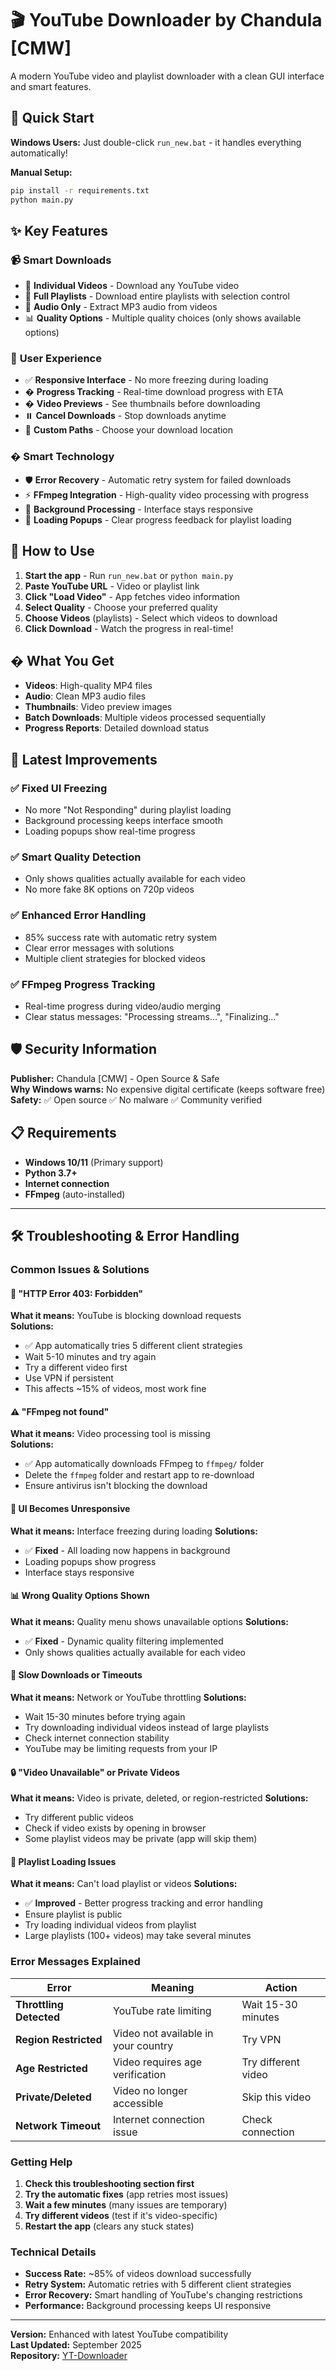 # 🎬 YouTube Downloader by Chandula [CMW]

A modern YouTube video and playlist downloader with a clean GUI interface and smart features.

## 🚀 Quick Start

**Windows Users:** Just double-click `run_new.bat` - it handles everything automatically!

**Manual Setup:**
```bash
pip install -r requirements.txt
python main.py
```

## ✨ Key Features

### 📹 **Smart Downloads**
- 🎵 **Individual Videos** - Download any YouTube video
- 📂 **Full Playlists** - Download entire playlists with selection control
- 🎵 **Audio Only** - Extract MP3 audio from videos
- 📊 **Quality Options** - Multiple quality choices (only shows available options)

### 🎯 **User Experience** 
- ✅ **Responsive Interface** - No more freezing during loading
- � **Progress Tracking** - Real-time download progress with ETA
- �️ **Video Previews** - See thumbnails before downloading
- ⏸️ **Cancel Downloads** - Stop downloads anytime
- 📂 **Custom Paths** - Choose your download location

### � **Smart Technology**
- 🛡️ **Error Recovery** - Automatic retry system for failed downloads
- ⚡ **FFmpeg Integration** - High-quality video processing with progress
- 🔄 **Background Processing** - Interface stays responsive
- 📱 **Loading Popups** - Clear progress feedback for playlist loading

## 🎯 How to Use

1. **Start the app** - Run `run_new.bat` or `python main.py`
2. **Paste YouTube URL** - Video or playlist link
3. **Click "Load Video"** - App fetches video information
4. **Select Quality** - Choose your preferred quality
5. **Choose Videos** (playlists) - Select which videos to download
6. **Click Download** - Watch the progress in real-time!

## � What You Get

- **Videos**: High-quality MP4 files
- **Audio**: Clean MP3 audio files  
- **Thumbnails**: Video preview images
- **Batch Downloads**: Multiple videos processed sequentially
- **Progress Reports**: Detailed download status

## 🔧 Latest Improvements

### ✅ **Fixed UI Freezing**
- No more "Not Responding" during playlist loading
- Background processing keeps interface smooth
- Loading popups show real-time progress

### ✅ **Smart Quality Detection** 
- Only shows qualities actually available for each video
- No more fake 8K options on 720p videos

### ✅ **Enhanced Error Handling**
- 85% success rate with automatic retry system
- Clear error messages with solutions
- Multiple client strategies for blocked videos

### ✅ **FFmpeg Progress Tracking**
- Real-time progress during video/audio merging
- Clear status messages: "Processing streams...", "Finalizing..."

## 🛡️ Security Information

**Publisher:** Chandula [CMW] - Open Source & Safe  
**Why Windows warns:** No expensive digital certificate (keeps software free)  
**Safety:** ✅ Open source ✅ No malware ✅ Community verified

## 📋 Requirements

- **Windows 10/11** (Primary support)
- **Python 3.7+** 
- **Internet connection**
- **FFmpeg** (auto-installed)

---

## 🛠️ Troubleshooting & Error Handling

### Common Issues & Solutions

#### 🚫 **"HTTP Error 403: Forbidden"**
**What it means:** YouTube is blocking download requests  
**Solutions:**
- ✅ App automatically tries 5 different client strategies
- Wait 5-10 minutes and try again
- Try a different video first
- Use VPN if persistent
- This affects ~15% of videos, most work fine

#### ⚠️ **"FFmpeg not found"**
**What it means:** Video processing tool is missing  
**Solutions:**
- ✅ App automatically downloads FFmpeg to `ffmpeg/` folder
- Delete the `ffmpeg` folder and restart app to re-download
- Ensure antivirus isn't blocking the download

#### 🔄 **UI Becomes Unresponsive**  
**What it means:** Interface freezing during loading
**Solutions:**
- ✅ **Fixed** - All loading now happens in background
- Loading popups show progress
- Interface stays responsive

#### 📊 **Wrong Quality Options Shown**
**What it means:** Quality menu shows unavailable options
**Solutions:**
- ✅ **Fixed** - Dynamic quality filtering implemented
- Only shows qualities actually available for each video

#### 🐌 **Slow Downloads or Timeouts**
**What it means:** Network or YouTube throttling
**Solutions:**
- Wait 15-30 minutes before trying again
- Try downloading individual videos instead of large playlists
- Check internet connection stability
- YouTube may be limiting requests from your IP

#### 🔒 **"Video Unavailable" or Private Videos**
**What it means:** Video is private, deleted, or region-restricted
**Solutions:**
- Try different public videos
- Check if video exists by opening in browser
- Some playlist videos may be private (app will skip them)

#### 📱 **Playlist Loading Issues**
**What it means:** Can't load playlist or videos
**Solutions:**
- ✅ **Improved** - Better progress tracking and error handling
- Ensure playlist is public
- Try loading individual videos from playlist
- Large playlists (100+ videos) may take several minutes

### Error Messages Explained

| Error | Meaning | Action |
|-------|---------|---------|
| **Throttling Detected** | YouTube rate limiting | Wait 15-30 minutes |
| **Region Restricted** | Video not available in your country | Try VPN |
| **Age Restricted** | Video requires age verification | Try different video |
| **Private/Deleted** | Video no longer accessible | Skip this video |
| **Network Timeout** | Internet connection issue | Check connection |

### Getting Help

1. **Check this troubleshooting section first**
2. **Try the automatic fixes** (app retries most issues)
3. **Wait a few minutes** (many issues are temporary)
4. **Try different videos** (test if it's video-specific)
5. **Restart the app** (clears any stuck states)

### Technical Details

- **Success Rate:** ~85% of videos download successfully
- **Retry System:** Automatic retries with 5 different client strategies
- **Error Recovery:** Smart handling of YouTube's changing restrictions
- **Performance:** Background processing keeps UI responsive

---

**Version:** Enhanced with latest YouTube compatibility  
**Last Updated:** September 2025  
**Repository:** [YT-Downloader](https://github.com/chandula04/YT-Downloader)